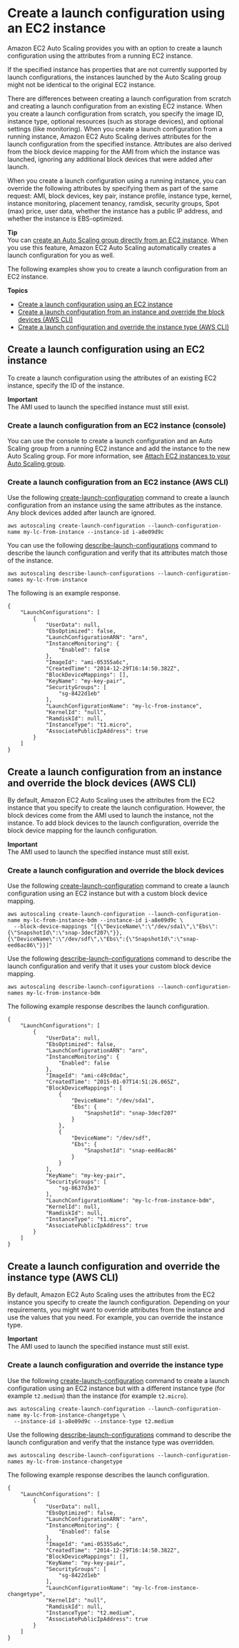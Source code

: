 # Create a launch configuration using an EC2 instance<a name="create-lc-with-instanceID"></a>

Amazon EC2 Auto Scaling provides you with an option to create a launch configuration using the attributes from a running EC2 instance\.

If the specified instance has properties that are not currently supported by launch configurations, the instances launched by the Auto Scaling group might not be identical to the original EC2 instance\.

There are differences between creating a launch configuration from scratch and creating a launch configuration from an existing EC2 instance\. When you create a launch configuration from scratch, you specify the image ID, instance type, optional resources \(such as storage devices\), and optional settings \(like monitoring\)\. When you create a launch configuration from a running instance, Amazon EC2 Auto Scaling derives attributes for the launch configuration from the specified instance\. Attributes are also derived from the block device mapping for the AMI from which the instance was launched, ignoring any additional block devices that were added after launch\.

When you create a launch configuration using a running instance, you can override the following attributes by specifying them as part of the same request: AMI, block devices, key pair, instance profile, instance type, kernel, instance monitoring, placement tenancy, ramdisk, security groups, Spot \(max\) price, user data, whether the instance has a public IP address, and whether the instance is EBS\-optimized\.

**Tip**  
You can [create an Auto Scaling group directly from an EC2 instance](create-asg-from-instance.md)\. When you use this feature, Amazon EC2 Auto Scaling automatically creates a launch configuration for you as well\.

The following examples show you to create a launch configuration from an EC2 instance\.

**Topics**
+ [Create a launch configuration using an EC2 instance](#create-lc-with-defaultconfig)
+ [Create a launch configuration from an instance and override the block devices \(AWS CLI\)](#create-lc-with-bdm)
+ [Create a launch configuration and override the instance type \(AWS CLI\)](#create-lc-with-instance-type)

## Create a launch configuration using an EC2 instance<a name="create-lc-with-defaultconfig"></a>

To create a launch configuration using the attributes of an existing EC2 instance, specify the ID of the instance\.

**Important**  
The AMI used to launch the specified instance must still exist\.

### Create a launch configuration from an EC2 instance \(console\)<a name="create-lc-from-instance-console"></a>

You can use the console to create a launch configuration and an Auto Scaling group from a running EC2 instance and add the instance to the new Auto Scaling group\. For more information, see [Attach EC2 instances to your Auto Scaling group](attach-instance-asg.md)\.

### Create a launch configuration from an EC2 instance \(AWS CLI\)<a name="create-lc-with-defaultconfig-aws-cli"></a>

Use the following [create\-launch\-configuration](https://docs.aws.amazon.com/cli/latest/reference/autoscaling/create-launch-configuration.html) command to create a launch configuration from an instance using the same attributes as the instance\. Any block devices added after launch are ignored\.

```
aws autoscaling create-launch-configuration --launch-configuration-name my-lc-from-instance --instance-id i-a8e09d9c
```

You can use the following [describe\-launch\-configurations](https://docs.aws.amazon.com/cli/latest/reference/autoscaling/describe-launch-configurations.html) command to describe the launch configuration and verify that its attributes match those of the instance\.

```
aws autoscaling describe-launch-configurations --launch-configuration-names my-lc-from-instance
```

The following is an example response\.

```
{
    "LaunchConfigurations": [
        {
            "UserData": null,
            "EbsOptimized": false,
            "LaunchConfigurationARN": "arn",
            "InstanceMonitoring": {
                "Enabled": false
            },
            "ImageId": "ami-05355a6c",
            "CreatedTime": "2014-12-29T16:14:50.382Z",
            "BlockDeviceMappings": [],
            "KeyName": "my-key-pair",
            "SecurityGroups": [
                "sg-8422d1eb"
            ],
            "LaunchConfigurationName": "my-lc-from-instance",
            "KernelId": "null",
            "RamdiskId": null,
            "InstanceType": "t1.micro",
            "AssociatePublicIpAddress": true
        }
    ]
}
```

## Create a launch configuration from an instance and override the block devices \(AWS CLI\)<a name="create-lc-with-bdm"></a>

By default, Amazon EC2 Auto Scaling uses the attributes from the EC2 instance that you specify to create the launch configuration\. However, the block devices come from the AMI used to launch the instance, not the instance\. To add block devices to the launch configuration, override the block device mapping for the launch configuration\.

**Important**  
The AMI used to launch the specified instance must still exist\.

### Create a launch configuration and override the block devices<a name="create-lc-with-bdm-aws-cli"></a>

Use the following [create\-launch\-configuration](https://docs.aws.amazon.com/cli/latest/reference/autoscaling/create-launch-configuration.html) command to create a launch configuration using an EC2 instance but with a custom block device mapping\.

```
aws autoscaling create-launch-configuration --launch-configuration-name my-lc-from-instance-bdm --instance-id i-a8e09d9c \
  --block-device-mappings "[{\"DeviceName\":\"/dev/sda1\",\"Ebs\":{\"SnapshotId\":\"snap-3decf207\"}},{\"DeviceName\":\"/dev/sdf\",\"Ebs\":{\"SnapshotId\":\"snap-eed6ac86\"}}]"
```

Use the following [describe\-launch\-configurations](https://docs.aws.amazon.com/cli/latest/reference/autoscaling/describe-launch-configurations.html) command to describe the launch configuration and verify that it uses your custom block device mapping\.

```
aws autoscaling describe-launch-configurations --launch-configuration-names my-lc-from-instance-bdm
```

The following example response describes the launch configuration\.

```
{
    "LaunchConfigurations": [
        {
            "UserData": null,
            "EbsOptimized": false,
            "LaunchConfigurationARN": "arn",
            "InstanceMonitoring": {
                "Enabled": false
            },
            "ImageId": "ami-c49c0dac",
            "CreatedTime": "2015-01-07T14:51:26.065Z",
            "BlockDeviceMappings": [
                {
                    "DeviceName": "/dev/sda1",
                    "Ebs": {
                        "SnapshotId": "snap-3decf207"
                    }
                },
                {
                    "DeviceName": "/dev/sdf",
                    "Ebs": {
                        "SnapshotId": "snap-eed6ac86"
                    }
                }
            ],
            "KeyName": "my-key-pair",
            "SecurityGroups": [
                "sg-8637d3e3"
            ],
            "LaunchConfigurationName": "my-lc-from-instance-bdm",
            "KernelId": null,
            "RamdiskId": null,
            "InstanceType": "t1.micro",
            "AssociatePublicIpAddress": true
        }
    ]
}
```

## Create a launch configuration and override the instance type \(AWS CLI\)<a name="create-lc-with-instance-type"></a>

By default, Amazon EC2 Auto Scaling uses the attributes from the EC2 instance you specify to create the launch configuration\. Depending on your requirements, you might want to override attributes from the instance and use the values that you need\. For example, you can override the instance type\.

**Important**  
The AMI used to launch the specified instance must still exist\.

### Create a launch configuration and override the instance type<a name="create-lc-with-instance-type-aws-cli"></a>

Use the following [create\-launch\-configuration](https://docs.aws.amazon.com/cli/latest/reference/autoscaling/create-launch-configuration.html) command to create a launch configuration using an EC2 instance but with a different instance type \(for example `t2.medium`\) than the instance \(for example `t2.micro`\)\.

```
aws autoscaling create-launch-configuration --launch-configuration-name my-lc-from-instance-changetype \
  --instance-id i-a8e09d9c --instance-type t2.medium
```

Use the following [describe\-launch\-configurations](https://docs.aws.amazon.com/cli/latest/reference/autoscaling/describe-launch-configurations.html) command to describe the launch configuration and verify that the instance type was overridden\.

```
aws autoscaling describe-launch-configurations --launch-configuration-names my-lc-from-instance-changetype
```

The following example response describes the launch configuration\.

```
{
    "LaunchConfigurations": [
        {
            "UserData": null,
            "EbsOptimized": false,
            "LaunchConfigurationARN": "arn",
            "InstanceMonitoring": {
                "Enabled": false
            },
            "ImageId": "ami-05355a6c",
            "CreatedTime": "2014-12-29T16:14:50.382Z",
            "BlockDeviceMappings": [],
            "KeyName": "my-key-pair",
            "SecurityGroups": [
                "sg-8422d1eb"
            ],
            "LaunchConfigurationName": "my-lc-from-instance-changetype",
            "KernelId": "null",
            "RamdiskId": null,
            "InstanceType": "t2.medium",
            "AssociatePublicIpAddress": true
        }
    ]
}
```